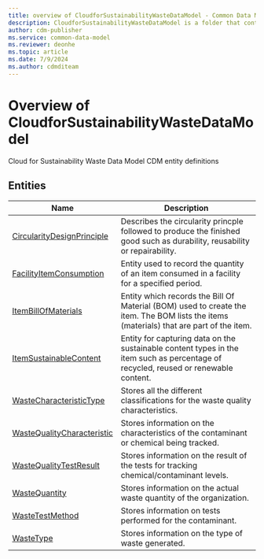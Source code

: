 ```yaml
---
title: overview of CloudforSustainabilityWasteDataModel - Common Data Model | Microsoft Docs
description: CloudforSustainabilityWasteDataModel is a folder that contains standard entities related to the Common Data Model.
author: cdm-publisher
ms.service: common-data-model
ms.reviewer: deonhe
ms.topic: article
ms.date: 7/9/2024
ms.author: cdmditeam
---
```


# Overview of CloudforSustainabilityWasteDataModel

Cloud for Sustainability Waste Data Model CDM entity definitions  

## Entities

|Name|Description|
|---|---|
|[CircularityDesignPrinciple](CircularityDesignPrinciple.md)|Describes the circularity princple followed to produce the finished good such as durability, reusability or repairability.|
|[FacilityItemConsumption](FacilityItemConsumption.md)|Entity used to record the quantity of an item consumed in a facility for a specified period.|
|[ItemBillOfMaterials](ItemBillOfMaterials.md)|Entity which records the Bill Of Material (BOM) used to create the item. The BOM lists the items (materials) that are part of the item.|
|[ItemSustainableContent](ItemSustainableContent.md)|Entity for capturing data on the sustainable content types in the item such as percentage of recycled, reused or renewable content.|
|[WasteCharacteristicType](WasteCharacteristicType.md)|Stores all the different classifications for the waste quality characteristics.|
|[WasteQualityCharacteristic](WasteQualityCharacteristic.md)|Stores information on the characteristics of the contaminant or chemical being tracked.|
|[WasteQualityTestResult](WasteQualityTestResult.md)|Stores information on the result of the tests for tracking chemical/contaminant levels.|
|[WasteQuantity](WasteQuantity.md)|Stores information on the actual waste quantity of the organization.|
|[WasteTestMethod](WasteTestMethod.md)|Stores information on tests performed for the contaminant.|
|[WasteType](WasteType.md)|Stores information on the type of waste generated.|
